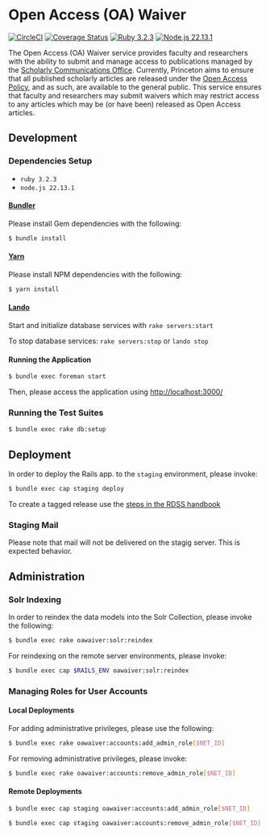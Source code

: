 # Open Access (OA) Waiver
[![CircleCI](https://circleci.com/gh/pulibrary/oawaiver.svg?style=svg)](https://circleci.com/gh/pulibrary/oawaiver)
[![Coverage Status](https://coveralls.io/repos/github/pulibrary/oawaiver/badge.svg)](https://coveralls.io/github/pulibrary/oawaiver)
[![Ruby 3.2.3](https://img.shields.io/badge/ruby-3.2.3-CC342D?logo=ruby "Ruby 3.2.3")](https://www.ruby-lang.org/en/news/2024/01/18/ruby-3-2-3-released/)
[![Node.js 22.13.1](https://img.shields.io/badge/node.js-22.13.1-5FA04E?logo=nodedotjs "Node.js 22.13.1")](https://nodejs.org/en/blog/release/v22.13.1)

The Open Access (OA) Waiver service provides faculty and researchers with the ability to submit and manage access to publications managed by the [Scholarly Communications Office](https://library.princeton.edu/services/scholarly-communications). Currently, Princeton aims to ensure that all published scholarly articles are released under the [Open Access Policy](https://dof.princeton.edu/policies-procedure/policies/open-access), and as such, are available to the general public. This service ensures that faculty and researchers may submit waivers which may restrict access to any articles which may be (or have been) released as Open Access articles.

## Development

### Dependencies Setup

- `ruby 3.2.3`
- `node.js 22.13.1`

#### [Bundler](https://rubygems.org/gems/bundler/versions/2.3.22)

Please install Gem dependencies with the following:

```bash
$ bundle install
```

#### [Yarn](https://github.com/yarnpkg/yarn/releases/tag/v1.22.10)

Please install NPM dependencies with the following:

```bash
$ yarn install
```

#### [Lando](https://github.com/lando/lando/releases/tag/v3.20.8)

Start and initialize database services with `rake servers:start`

To stop database services: `rake servers:stop` or `lando stop`

#### Running the Application

```bash
$ bundle exec foreman start
```

Then, please access the application using [http://localhost:3000/](http://localhost:3000/)

### Running the Test Suites
```bash
$ bundle exec rake db:setup
```

## Deployment

In order to deploy the Rails app. to the `staging` environment, please invoke:
```bash
$ bundle exec cap staging deploy
```

To create a tagged release use the [steps in the RDSS handbook](https://github.com/pulibrary/rdss-handbook/blob/main/release_process.md)

### Staging Mail
Please note that mail will not be delivered on the stagig server.  This is expected behavior.

## Administration
### Solr Indexing

In order to reindex the data models into the Solr Collection, please invoke the following:

```bash
$ bundle exec rake oawaiver:solr:reindex
```

For reindexing on the remote server environments, please invoke:

```bash
$ bundle exec cap $RAILS_ENV oawaiver:solr:reindex
```

### Managing Roles for User Accounts

#### Local Deployments
For adding administrative privileges, please use the following:

```bash
$ bundle exec rake oawaiver:accounts:add_admin_role[$NET_ID]
```

For removing administrative privileges, please invoke:
```bash
$ bundle exec rake oawaiver:accounts:remove_admin_role[$NET_ID]
```

#### Remote Deployments
```bash
$ bundle exec cap staging oawaiver:accounts:add_admin_role[$NET_ID]
```

```bash
$ bundle exec cap staging oawaiver:accounts:remove_admin_role[$NET_ID]
```
